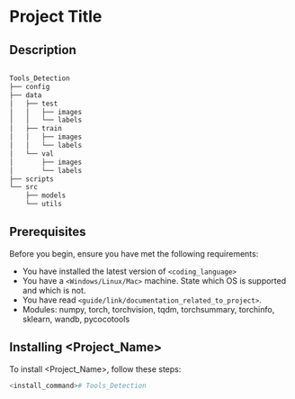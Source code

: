 # Project Title

## Description

```bash

Tools_Detection
├── config
├── data
│   ├── test
│   │   ├── images
│   │   └── labels
│   ├── train
│   │   ├── images
│   │   └── labels
│   └── val
│       ├── images
│       └── labels
├── scripts
└── src
    ├── models
    └── utils

```


## Prerequisites

Before you begin, ensure you have met the following requirements:

* You have installed the latest version of `<coding_language>`
* You have a `<Windows/Linux/Mac>` machine. State which OS is supported and which is not.
* You have read `<guide/link/documentation_related_to_project>`.
* Modules: numpy, torch, torchvision, tqdm, torchsummary, torchinfo, sklearn, wandb, pycocotools

## Installing <Project_Name>

To install <Project_Name>, follow these steps:

```bash
<install_command># Tools_Detection
